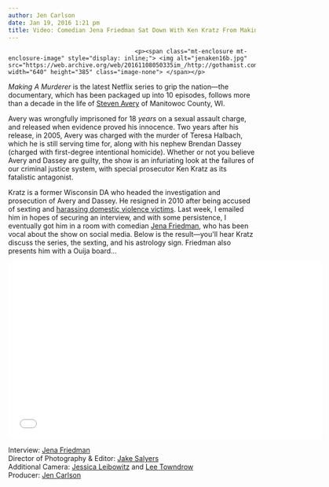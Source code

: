 ```yaml
---
author: Jen Carlson
date: Jan 19, 2016 1:21 pm
title: Video: Comedian Jena Friedman Sat Down With Ken Kratz From Making A Murderer
---
```


	
										<p><span class="mt-enclosure mt-enclosure-image" style="display: inline;"> <img alt="jenaken16b.jpg" src="https://web.archive.org/web/20161108050335im_/http://gothamist.com/attachments/arts_jen/jenaken16b.jpg" width="640" height="385" class="image-none"> </span></p>

<p><em>Making A Murderer</em> is the latest Netflix series to grip the nation&#x2014;the documentary, which has been packaged up into 10 episodes, follows more than a decade in the life of <a href="https://web.archive.org/web/20161108050335/http://laist.com/tags/makingamurderer">Steven Avery</a> of Manitowoc County, WI. </p>

<p>Avery was wrongfully imprisoned for 18 <em>years</em> on a sexual assault charge, and released when evidence proved his innocence. Two years after his release, in 2005, Avery was charged with the murder of Teresa Halbach, which he is still serving time for, along with his nephew Brendan Dassey (charged with first-degree intentional homicide). Whether or not you believe Avery and Dassey are guilty, the show is an infuriating look at the failures of our criminal justice system, with special prosecutor Ken Kratz as its fatalistic antagonist.</p>

<p>Kratz is a former Wisconsin DA who headed the investigation and prosecution of Avery and Dassey. He resigned in 2010 after being accused of sexting and <a href="https://web.archive.org/web/20161108050335/http://jezebel.com/5788650/the-sexting-das-matchcom-messages">harassing domestic violence victims</a>. Last week, I emailed him in hopes of securing an interview, and with some persistence, I eventually got him in a room with comedian <a href="https://web.archive.org/web/20161108050335/https://twitter.com/JenaFriedman">Jena Friedman</a>, who has been vocal about the show on social media. Below is the result&#x2014;you&apos;ll hear Kratz discuss the series, the sexting, and his astrology sign. Friedman also presents him with a Ouija board...</p>

<p><iframe frameborder="0" width="640" height="360" src="//web.archive.org/web/20161108050335if_/http://www.dailymotion.com/embed/video/k68gmToLIQaS3XeVhPp" allowfullscreen></iframe></p>

<p>Interview: <a href="https://web.archive.org/web/20161108050335/https://twitter.com/JenaFriedman">Jena Friedman</a><br>
Director of Photography &amp; Editor: <a href="https://web.archive.org/web/20161108050335/http://www.jakesalyers.com/">Jake Salyers</a> <br>
Additional Camera: <a href="https://web.archive.org/web/20161108050335/https://twitter.com/j_leibowitz">Jessica Leibowitz</a> and <a href="https://web.archive.org/web/20161108050335/http://www.leetowndrow.com/">Lee Towndrow</a><br>
Producer: <a href="https://web.archive.org/web/20161108050335/http://twitter.com/jenist">Jen Carlson</a></p>					
										
									
				